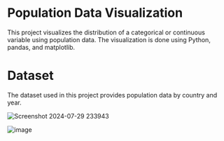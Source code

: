 # Population Data Visualization

This project visualizes the distribution of a categorical or continuous variable using population data. The visualization is done using Python, pandas, and matplotlib.

# Dataset

The dataset used in this project provides population data by country and year.

![Screenshot 2024-07-29 233943](https://github.com/user-attachments/assets/a2f83bf3-2b6f-43f7-90b3-15c2688f0e4b)

![image](https://github.com/user-attachments/assets/d9b7a22b-6036-4b8f-a50d-f4c6f18c9b0a)

